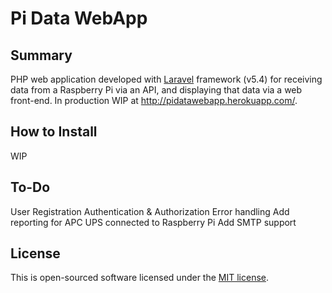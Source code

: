# Pi Data WebApp

## Summary

PHP web application developed with <a href="https://laravel.com/docs">Laravel</a> framework (v5.4) for receiving data from 
a Raspberry Pi via an API, and displaying that data via a web front-end. In production
WIP at http://pidatawebapp.herokuapp.com/.

## How to Install

WIP

## To-Do

User Registration
Authentication & Authorization
Error handling
Add reporting for APC UPS connected to Raspberry Pi 
Add SMTP support

## License

This is open-sourced software licensed under the [MIT license](http://opensource.org/licenses/MIT).
